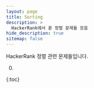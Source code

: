 ```yaml
---
layout: page
title: Sorting
description: >
  HackerRank에서 푼 정렬 문제들 모음
hide_description: true
sitemap: false
---
```

HackerRank 정렬 관련 문제들입니다.

0. 
{:toc}
